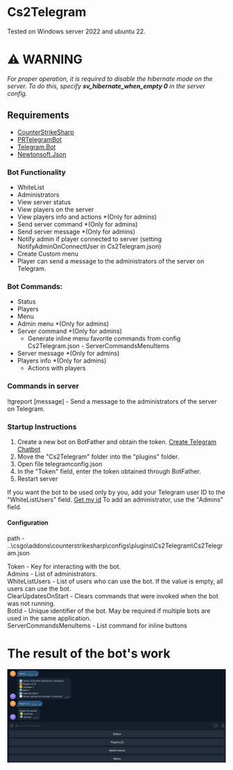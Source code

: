 # Cs2Telegram

Tested on Windows server 2022 and ubuntu 22.

# ⚠️ WARNING
*For proper operation, it is required to disable the hibernate mode on the server. To do this, specify __sv_hibernate_when_empty 0__ in the server config.*

## Requirements
 - [CounterStrikeSharp](https://github.com/roflmuffin/CounterStrikeSharp/tree/main)
 - [PRTelegramBot](https://github.com/prethink/PRTelegramBot)
 - [Telegram.Bot](https://github.com/TelegramBots/Telegram.Bot)
 - [Newtonsoft.Json](https://github.com/JamesNK/Newtonsoft.Json)       


### Bot Functionality
- WhiteList
- Administrators
- View server status
- View players on the server
- View players info and actions *(Only for admins)
- Send server command *(Only for admins)
- Send server message *(Only for admins)
- Notify admin if player connected to server (setting NotifyAdminOnConnectUser in Cs2Telegram.json)
- Create Custom menu
- Player can send a message to the administrators of the server on Telegram.


### Bot Commands:
- Status
- Players
- Menu
- Admin menu *(Only for admins)
- Server command *(Only for admins)
   * Generate inline menu favorite commands from config Cs2Telegram.json - ServerCommandsMenuItems
- Server message *(Only for admins)
-  Players info *(Only for admins)
   * Actions with players

### Commands in server
!tgreport [message] - Send a message to the administrators of the server on Telegram.

### Startup Instructions
1. Create a new bot on BotFather and obtain the token. [Create Telegram Chatbot](https://sendpulse.com/knowledge-base/chatbot/telegram/create-telegram-chatbot)
2. Move the "Cs2Telegram" folder into the "plugins" folder.
3. Open file telegramconfig.json
4. In the "Token" field, enter the token obtained through BotFather.
5. Restart server

If you want the bot to be used only by you, add your Telegram user ID to the "WhiteListUsers" field. [Get my id](https://t.me/getmyid_bot) To add an administrator, use the "Admins" field.

#### Configuration
path - ..\csgo\addons\counterstrikesharp\configs\plugins\Cs2Telegram\Cs2Telegram.json     

Token - Key for interacting with the bot.       
Admins - List of administrators.       
WhiteListUsers - List of users who can use the bot. If the value is empty, all users can use the bot.       
ClearUpdatesOnStart - Clears commands that were invoked when the bot was not running.       
BotId - Unique identifier of the bot. May be required if multiple bots are used in the same application.  
ServerCommandsMenuItems - List command for inline buttons        
   
# The result of the bot's work

![BotResult](/doc/BotResult.png)
